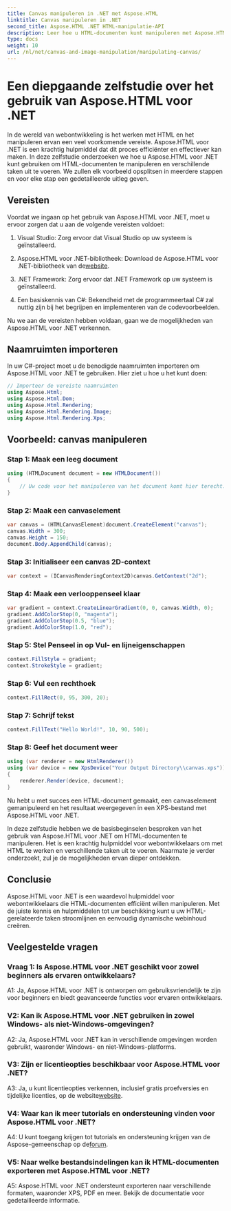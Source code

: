 ```yaml
---
title: Canvas manipuleren in .NET met Aspose.HTML
linktitle: Canvas manipuleren in .NET
second_title: Aspose.HTML .NET HTML-manipulatie-API
description: Leer hoe u HTML-documenten kunt manipuleren met Aspose.HTML voor .NET. Deze uitgebreide zelfstudie behandelt de basisprincipes, vereisten en stapsgewijze voorbeelden.
type: docs
weight: 10
url: /nl/net/canvas-and-image-manipulation/manipulating-canvas/
---
```

# Een diepgaande zelfstudie over het gebruik van Aspose.HTML voor .NET

In de wereld van webontwikkeling is het werken met HTML en het manipuleren ervan een veel voorkomende vereiste. Aspose.HTML voor .NET is een krachtig hulpmiddel dat dit proces efficiënter en effectiever kan maken. In deze zelfstudie onderzoeken we hoe u Aspose.HTML voor .NET kunt gebruiken om HTML-documenten te manipuleren en verschillende taken uit te voeren. We zullen elk voorbeeld opsplitsen in meerdere stappen en voor elke stap een gedetailleerde uitleg geven.

## Vereisten

Voordat we ingaan op het gebruik van Aspose.HTML voor .NET, moet u ervoor zorgen dat u aan de volgende vereisten voldoet:

1. Visual Studio: Zorg ervoor dat Visual Studio op uw systeem is geïnstalleerd.

2.  Aspose.HTML voor .NET-bibliotheek: Download de Aspose.HTML voor .NET-bibliotheek van de[website](https://releases.aspose.com/html/net/).

3. .NET Framework: Zorg ervoor dat .NET Framework op uw systeem is geïnstalleerd.

4. Een basiskennis van C#: Bekendheid met de programmeertaal C# zal nuttig zijn bij het begrijpen en implementeren van de codevoorbeelden.

Nu we aan de vereisten hebben voldaan, gaan we de mogelijkheden van Aspose.HTML voor .NET verkennen.

## Naamruimten importeren

In uw C#-project moet u de benodigde naamruimten importeren om Aspose.HTML voor .NET te gebruiken. Hier ziet u hoe u het kunt doen:

```csharp
// Importeer de vereiste naamruimten
using Aspose.Html;
using Aspose.Html.Dom;
using Aspose.Html.Rendering;
using Aspose.Html.Rendering.Image;
using Aspose.Html.Rendering.Xps;
```

## Voorbeeld: canvas manipuleren

### Stap 1: Maak een leeg document

```csharp
using (HTMLDocument document = new HTMLDocument())
{
    // Uw code voor het manipuleren van het document komt hier terecht.
}
```

### Stap 2: Maak een canvaselement

```csharp
var canvas = (HTMLCanvasElement)document.CreateElement("canvas");
canvas.Width = 300;
canvas.Height = 150;
document.Body.AppendChild(canvas);
```

### Stap 3: Initialiseer een canvas 2D-context

```csharp
var context = (ICanvasRenderingContext2D)canvas.GetContext("2d");
```

### Stap 4: Maak een verlooppenseel klaar

```csharp
var gradient = context.CreateLinearGradient(0, 0, canvas.Width, 0);
gradient.AddColorStop(0, "magenta");
gradient.AddColorStop(0.5, "blue");
gradient.AddColorStop(1.0, "red");
```

### Stap 5: Stel Penseel in op Vul- en lijneigenschappen

```csharp
context.FillStyle = gradient;
context.StrokeStyle = gradient;
```

### Stap 6: Vul een rechthoek

```csharp
context.FillRect(0, 95, 300, 20);
```

### Stap 7: Schrijf tekst

```csharp
context.FillText("Hello World!", 10, 90, 500);
```

### Stap 8: Geef het document weer

```csharp
using (var renderer = new HtmlRenderer())
using (var device = new XpsDevice("Your Output Directory\\canvas.xps"))
{
    renderer.Render(device, document);
}
```

Nu hebt u met succes een HTML-document gemaakt, een canvaselement gemanipuleerd en het resultaat weergegeven in een XPS-bestand met Aspose.HTML voor .NET.

In deze zelfstudie hebben we de basisbeginselen besproken van het gebruik van Aspose.HTML voor .NET om HTML-documenten te manipuleren. Het is een krachtig hulpmiddel voor webontwikkelaars om met HTML te werken en verschillende taken uit te voeren. Naarmate je verder onderzoekt, zul je de mogelijkheden ervan dieper ontdekken.

## Conclusie

Aspose.HTML voor .NET is een waardevol hulpmiddel voor webontwikkelaars die HTML-documenten efficiënt willen manipuleren. Met de juiste kennis en hulpmiddelen tot uw beschikking kunt u uw HTML-gerelateerde taken stroomlijnen en eenvoudig dynamische webinhoud creëren.

## Veelgestelde vragen

### Vraag 1: Is Aspose.HTML voor .NET geschikt voor zowel beginners als ervaren ontwikkelaars?

A1: Ja, Aspose.HTML voor .NET is ontworpen om gebruiksvriendelijk te zijn voor beginners en biedt geavanceerde functies voor ervaren ontwikkelaars.

### V2: Kan ik Aspose.HTML voor .NET gebruiken in zowel Windows- als niet-Windows-omgevingen?

A2: Ja, Aspose.HTML voor .NET kan in verschillende omgevingen worden gebruikt, waaronder Windows- en niet-Windows-platforms.

### V3: Zijn er licentieopties beschikbaar voor Aspose.HTML voor .NET?

 A3: Ja, u kunt licentieopties verkennen, inclusief gratis proefversies en tijdelijke licenties, op de website[website](https://purchase.aspose.com/buy).

### V4: Waar kan ik meer tutorials en ondersteuning vinden voor Aspose.HTML voor .NET?

 A4: U kunt toegang krijgen tot tutorials en ondersteuning krijgen van de Aspose-gemeenschap op de[forum](https://forum.aspose.com/).

### V5: Naar welke bestandsindelingen kan ik HTML-documenten exporteren met Aspose.HTML voor .NET?

A5: Aspose.HTML voor .NET ondersteunt exporteren naar verschillende formaten, waaronder XPS, PDF en meer. Bekijk de documentatie voor gedetailleerde informatie.
